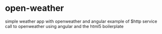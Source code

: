 # open-weather
simple weather app with openweather and angular
example of $http service call to openweather using angular and the 
html5 boilerplate
